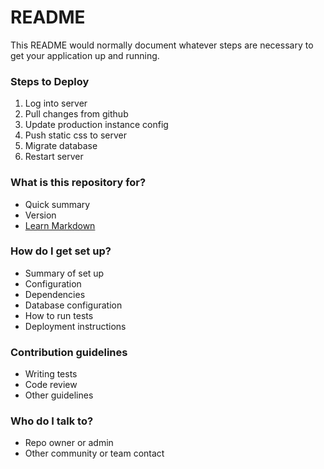 # README #

This README would normally document whatever steps are necessary to get your application up and running.

### Steps to Deploy ###
1) Log into server
2) Pull changes from github
3) Update production instance config
4) Push static css to server
5) Migrate database
6) Restart server

### What is this repository for? ###

* Quick summary
* Version
* [Learn Markdown](https://bitbucket.org/tutorials/markdowndemo)

### How do I get set up? ###

* Summary of set up
* Configuration
* Dependencies
* Database configuration
* How to run tests
* Deployment instructions

### Contribution guidelines ###

* Writing tests
* Code review
* Other guidelines

### Who do I talk to? ###

* Repo owner or admin
* Other community or team contact
